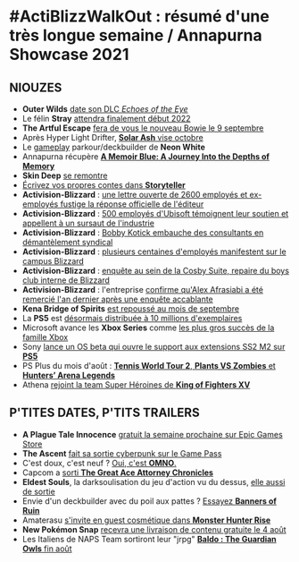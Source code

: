# #ActiBlizzWalkOut : résumé d'une très longue semaine / Annapurna Showcase 2021

## NIOUZES

- **Outer Wilds** [date son DLC _Echoes of the Eye_](https://www.gamekult.com/actualite/echoes-of-the-eye-une-extension-pour-outer-wilds-annoncee-pour-le-28-septembre-3050841545.html)
- Le félin **Stray** [attendra finalement début 2022](https://www.gamekult.com/actualite/stray-s-etire-et-viendra-ronronner-debut-2022-3050841541.html)
- **The Artful Escape** [fera de vous le nouveau Bowie le 9 septembre](https://www.gamekult.com/actualite/une-date-de-sortie-pour-the-artful-escape-3050841543.html)
- Après Hyper Light Drifter, [**Solar Ash** vise octobre](https://www.youtube.com/watch?v=1xC9uHfgzwU)
- Le [gameplay](https://www.gamekult.com/actualite/le-curieux-neon-white-se-remontre-chez-annapurna-3050841547.html) parkour/deckbuilder de **Neon White**
- Annapurna récupère [**A Memoir Blue: A Journey Into the Depths of Memory**](https://www.youtube.com/watch?v=mj0AZEfkHlc)
- **Skin Deep** [se remontre](https://www.youtube.com/watch?v=CeyXnAn-7wY)
- [Écrivez vos propres contes dans **Storyteller**](https://www.youtube.com/watch?v=evbrPS8xw8w)
- **Activision-Blizzard** : [une lettre ouverte de 2600 employés et ex-employés fustige la réponse officielle de l'éditeur](https://www.forbes.com/sites/paultassi/2021/07/27/heres-the-letter-1000-activision-blizzard-employees-signed-and-sent-to-their-managers/?sh=1365d3414542)
- **Activision-Blizzard** : [500 employés d'Ubisoft témoignent leur soutien et appellent à un sursaut de l'industrie](https://www.gamekult.com/actualite/dans-une-lettre-ouverte-pres-de-500-employes-d-ubisoft-apportent-leur-soutien-a-ceux-d-activision-blizzard-3050841495.html)
- **Activision-Blizzard** : [Bobby Kotick embauche des consultants en démantèlement syndical](https://kotaku.com/activision-blizzard-hires-union-busting-firm-as-workers-1847386654)
- **Activision-Blizzard** : [plusieurs centaines d'employés manifestent sur le campus Blizzard](https://www.theguardian.com/us-news/2021/jul/28/activision-blizzard-walkout-allegations-harassment-frat-boy-culture)
- **Activision-Blizzard** : [enquête au sein de la Cosby Suite, repaire du boys club interne de Blizzard](https://kotaku.com/inside-blizzard-developers-infamous-bill-cosby-suite-1847378762)
- **Activision-Blizzard** : l'entreprise [confirme qu'Alex Afrasiabi a été remercié l'an dernier après une enquête accablante](https://www.polygon.com/22598602/blizzard-harassment-lawsuit-alex-afrasiabi-world-of-warcraft-cosby-suite)
- **Kena Bridge of Spirits** [est repoussé au mois de septembre](https://www.gamekult.com/actualite/ember-lab-reporte-la-sortie-de-kena-bridge-of-spirits-au-mois-de-septembre-3050841491.html)
- La **PS5** est [désormais distribuée à 10 millions d'exemplaires](https://www.gamekult.com/actualite/plus-rapide-que-les-autres-la-playstation-5-celebre-ses-10-millions-de-ventes-3050841483.html)
- Microsoft avance les **Xbox Series** comme [les plus gros succès de la famille Xbox](https://highnews.fr/xbox-series-consoles-vendues-vite-histoire-microsoft/)
- Sony [lance un OS beta qui ouvre le support aux extensions SS2 M2 sur **PS5**](https://www.theverge.com/2021/7/29/22599593/sony-ps5-m2-ssd-support-beta-features)
- PS Plus du mois d'août : [**Tennis World Tour 2**, **Plants VS Zombies** et **Hunters’ Arena Legends**](https://www.gamekult.com/actualite/playstation-plus-tennis-world-tour-2-et-plants-vs-zombies-rejoignent-hunter-s-arena-legends-3050841489.html)
- Athena [rejoint la team Super Héroines de **King of Fighters XV**](https://www.youtube.com/watch?v=y5uW5v66-4s)

## P'TITES DATES, P'TITS TRAILERS

- **A Plague Tale Innocence** [gratuit la semaine prochaine sur Epic Games Store](https://www.thegamer.com/a-plague-tale-innocence-free-epic-games-store/)
- **The Ascent** [fait sa sortie cyberpunk sur le Game Pass](https://www.youtube.com/watch?v=Xe6zxY4A4UU)
- C'est doux, c'est neuf ? [Oui, c'est **OMNO**.](https://www.youtube.com/watch?v=cOEQ99PBb5A)
- Capcom a [sorti **The Great Ace Attorney Chronicles**](https://www.youtube.com/watch?v=6CUeyoiazDo)
- **Eldest Souls**, la darksoulisation du jeu d'action vu du dessus, [elle aussi de sortie](https://www.youtube.com/watch?v=soWxQT3PAHg)
- Envie d'un deckbuilder avec du poil aux pattes ? [Essayez **Banners of Ruin**](https://www.youtube.com/watch?v=FdW634XLJSk)
- Amaterasu [s'invite en guest cosmétique dans **Monster Hunter Rise**](https://www.gamekult.com/actualite/monster-hunter-rise-okami-amaterasu-vient-preter-main-forte-aux-chasseurs-3050841441.html)
- **New Pokémon Snap** [recevra une livraison de contenu gratuite le 4 août](https://www.youtube.com/watch?v=-ZNlvgUXy_I)
- Les Italiens de NAPS Team sortiront leur "jrpg" [**Baldo : The Guardian Owls** fin août](https://www.nintendolife.com/news/2021/07/ghibli-esque_rpg_baldo_the_guardian_owls_finally_gets_launch_release_date)
